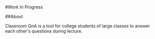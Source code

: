 #Work In Progress

##About

Classroom QnA is a tool for college students of large classes to answer each
other's questions during lecture.
